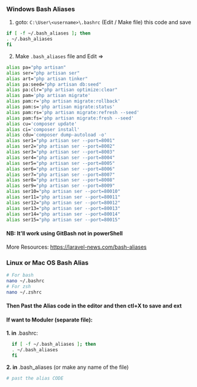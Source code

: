 ### Windows Bash Aliases

1. goto: ```C:\User\<username>\.bashrc``` (Edit / Make file) this code and save
  ```sh
  if [ -f ~/.bash_aliases ]; then
  . ~/.bash_aliases
  fi
  ```
2. Make ```.bash_aliases``` file and Edit => 
  ```sh
  alias pa="php artisan"
  alias ser="php artisan ser"
  alias art="php artisan tinker"
  alias pa:seed="php artisan db:seed"
  alias pa:clr="php artisan optimize:clear"
  alias pam='php artisan migrate'
  alias pam:r='php artisan migrate:rollback'
  alias pam:s='php artisan migrate:status'
  alias pam:rs='php artisan migrate:refresh --seed'
  alias pam:fs='php artisan migrate:fresh --seed'
  alias cu='composer update'
  alias ci='composer install'
  alias cdu='composer dump-autoload -o'
  alias ser1="php artisan ser --port=8001"
  alias ser2="php artisan ser --port=8002"
  alias ser3="php artisan ser --port=8003"
  alias ser4="php artisan ser --port=8004"
  alias ser5="php artisan ser --port=8005"
  alias ser6="php artisan ser --port=8006"
  alias ser7="php artisan ser --port=8007"
  alias ser8="php artisan ser --port=8008"
  alias ser9="php artisan ser --port=8009"
  alias ser10="php artisan ser --port=80010"
  alias ser11="php artisan ser --port=80011"
  alias ser12="php artisan ser --port=80012"
  alias ser13="php artisan ser --port=80013"
  alias ser14="php artisan ser --port=80014"
  alias ser15="php artisan ser --port=80015"
  ```
  
  
  
  #### NB: It'll work using GitBash not in powerShell
  More Resources: https://laravel-news.com/bash-aliases


  ### Linux or Mac OS Bash Alias
```sh
# For bash
nano ~/.bashrc
# For zsh
nano ~/.zshrc
```
#### Then Past the Alias code in the editor and then ctl+X to save and ext
#### If want to Moduler (separate file):
__1. in__ .bashrc:
```sh
  if [ -f ~/.bash_aliases ]; then
  . ~/.bash_aliases
  fi
```
__2. in__ .bash_aliases (or make any name of the file)
```sh
# past the alias CODE
```
